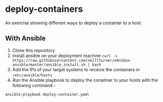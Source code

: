 # deploy-containers
An exercise showing different ways to deploy a container to a host.

## With Ansible
1. Clone this repository
1. Install ansible on your deployment machine
```curl -s https://raw.githubusercontent.com/neillturner/omnibus-ansible/master/ansible_install.sh | bash```
1. Add the IPs of your target systems to receive the containers in `/etc/ansible/hosts`
2. Run the Ansible playbook to deploy the conatiner to your hosts with the following command - 

`ansible-playbook deploy-container.yaml`
